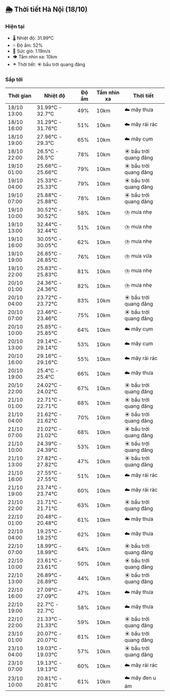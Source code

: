 ## 🌦️ Thời tiết Hà Nội (18/10)

### Hiện tại

- 🌡️ Nhiệt độ: 31.99℃
- 💦 Độ ẩm: 52%
- 💨 Sức gió: 1.19m/s
- 👁️ Tầm nhìn xa: 10km
- ☂️ Thời tiết: ☀️ bầu trời quang đãng

### Sắp tới

| Thời gian | Nhiệt độ | Độ ẩm | Tầm nhìn xa | Thời tiết |
| --- | --- | --- | --- | --- |
| 18/10 13:00 | 31.99℃ - 32.7℃ | 49% | 10km | ☁️ mây thưa |
| 18/10 16:00 | 31.29℃ - 31.76℃ | 51% | 10km | ☁️ mây rải rác |
| 18/10 19:00 | 27.96℃ - 29.3℃ | 65% | 10km | ☁️ mây cụm |
| 18/10 22:00 | 26.5℃ - 26.5℃ | 78% | 10km | ☀️ bầu trời quang đãng |
| 19/10 01:00 | 25.66℃ - 25.66℃ | 79% | 10km | ☀️ bầu trời quang đãng |
| 19/10 04:00 | 25.33℃ - 25.33℃ | 79% | 10km | ☀️ bầu trời quang đãng |
| 19/10 07:00 | 25.88℃ - 25.88℃ | 78% | 10km | ☀️ bầu trời quang đãng |
| 19/10 10:00 | 30.52℃ - 30.52℃ | 58% | 10km | ⛈️ mưa nhẹ |
| 19/10 13:00 | 32.44℃ - 32.44℃ | 51% | 10km | ⛈️ mưa nhẹ |
| 19/10 16:00 | 30.05℃ - 30.05℃ | 62% | 10km | ⛈️ mưa nhẹ |
| 19/10 19:00 | 26.85℃ - 26.85℃ | 76% | 10km | ⛈️ mưa vừa |
| 19/10 22:00 | 25.83℃ - 25.83℃ | 81% | 10km | ⛈️ mưa nhẹ |
| 20/10 01:00 | 24.36℃ - 24.36℃ | 82% | 10km | ⛈️ mưa nhẹ |
| 20/10 04:00 | 23.72℃ - 23.72℃ | 83% | 10km | ☀️ bầu trời quang đãng |
| 20/10 07:00 | 23.46℃ - 23.46℃ | 75% | 10km | ☀️ bầu trời quang đãng |
| 20/10 10:00 | 25.85℃ - 25.85℃ | 64% | 10km | ☁️ mây cụm |
| 20/10 13:00 | 29.14℃ - 29.14℃ | 53% | 10km | ☁️ mây cụm |
| 20/10 16:00 | 29.16℃ - 29.16℃ | 55% | 10km | ☁️ mây rải rác |
| 20/10 19:00 | 25.4℃ - 25.4℃ | 66% | 10km | ☁️ mây thưa |
| 20/10 22:00 | 24.02℃ - 24.02℃ | 67% | 10km | ☀️ bầu trời quang đãng |
| 21/10 01:00 | 22.71℃ - 22.71℃ | 68% | 10km | ☀️ bầu trời quang đãng |
| 21/10 04:00 | 21.62℃ - 21.62℃ | 70% | 10km | ☀️ bầu trời quang đãng |
| 21/10 07:00 | 21.02℃ - 21.02℃ | 68% | 10km | ☀️ bầu trời quang đãng |
| 21/10 10:00 | 24.39℃ - 24.39℃ | 53% | 10km | ☀️ bầu trời quang đãng |
| 21/10 13:00 | 27.82℃ - 27.82℃ | 47% | 10km | ☀️ bầu trời quang đãng |
| 21/10 16:00 | 27.55℃ - 27.55℃ | 51% | 10km | ☁️ mây rải rác |
| 21/10 19:00 | 23.74℃ - 23.74℃ | 60% | 10km | ☁️ mây rải rác |
| 21/10 22:00 | 21.71℃ - 21.71℃ | 63% | 10km | ☀️ bầu trời quang đãng |
| 22/10 01:00 | 20.48℃ - 20.48℃ | 61% | 10km | ☁️ mây thưa |
| 22/10 04:00 | 19.25℃ - 19.25℃ | 62% | 10km | ☁️ mây thưa |
| 22/10 07:00 | 18.99℃ - 18.99℃ | 64% | 10km | ☀️ bầu trời quang đãng |
| 22/10 10:00 | 23.61℃ - 23.61℃ | 50% | 10km | ☀️ bầu trời quang đãng |
| 22/10 13:00 | 26.89℃ - 26.89℃ | 44% | 10km | ☀️ bầu trời quang đãng |
| 22/10 16:00 | 27.09℃ - 27.09℃ | 47% | 10km | ☁️ mây thưa |
| 22/10 19:00 | 22.7℃ - 22.7℃ | 58% | 10km | ☁️ mây thưa |
| 22/10 22:00 | 21.33℃ - 21.33℃ | 59% | 10km | ☀️ bầu trời quang đãng |
| 23/10 01:00 | 20.07℃ - 20.07℃ | 61% | 10km | ☀️ bầu trời quang đãng |
| 23/10 04:00 | 19.03℃ - 19.03℃ | 57% | 10km | ☀️ bầu trời quang đãng |
| 23/10 07:00 | 19.13℃ - 19.13℃ | 60% | 10km | ☁️ mây rải rác |
| 23/10 10:00 | 20.81℃ - 20.81℃ | 61% | 10km | ☁️ mây đen u ám |
